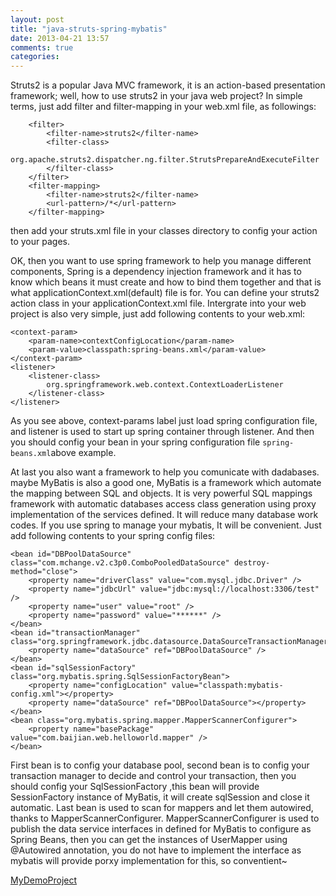 ```yaml
---
layout: post
title: "java-struts-spring-mybatis"
date: 2013-04-21 13:57
comments: true
categories: 
---
```

Struts2 is a popular Java MVC framework, it is an action-based presentation framework;
well, how to use struts2 in your java web project? In simple terms, just add filter and 
filter-mapping in your web.xml file, as followings:
<!-- more -->
```
    <filter>
        <filter-name>struts2</filter-name>
        <filter-class>
            org.apache.struts2.dispatcher.ng.filter.StrutsPrepareAndExecuteFilter
        </filter-class>
    </filter>
    <filter-mapping>
        <filter-name>struts2</filter-name>
        <url-pattern>/*</url-pattern>
    </filter-mapping>
```
then add your struts.xml file in your classes directory to config
your action to your pages.

OK, then you want to use spring framework to help you manage different components,
Spring is a dependency injection framework and it has to know which beans it must create
and how to bind them together and that is what applicationContext.xml(default) file is for.
You can define your struts2 action class in your applicationContext.xml file.
Intergrate into your web project is also very simple, just add following contents to your web.xml:
```
<context-param>
    <param-name>contextConfigLocation</param-name>
    <param-value>classpath:spring-beans.xml</param-value>
</context-param>
<listener>
    <listener-class>
        org.springframework.web.context.ContextLoaderListener
    </listener-class>
</listener>
```
As you see above, context-params label just load spring configuration file,
and listener is used to start up spring container through listener.
And then you should config your bean in your spring configuration file 
`spring-beans.xml`above example.

At last you also want a framework to help you comunicate with dadabases.
maybe MyBatis is also a good one, MyBatis is a framework which automate the 
mapping between SQL and objects. It is very powerful SQL mappings framework
with automatic databases access class generation using proxy implementation
of the services defined. It will reduce many database work codes.
If you use spring to manage your mybatis, It will be convenient.
Just add following contents to your spring config files:
```
<bean id="DBPoolDataSource" class="com.mchange.v2.c3p0.ComboPooledDataSource" destroy-method="close">
    <property name="driverClass" value="com.mysql.jdbc.Driver" />
    <property name="jdbcUrl" value="jdbc:mysql://localhost:3306/test" />
    <property name="user" value="root" />
    <property name="password" value="******" />
</bean>
<bean id="transactionManager" class="org.springframework.jdbc.datasource.DataSourceTransactionManager">
    <property name="dataSource" ref="DBPoolDataSource" />
</bean>
<bean id="sqlSessionFactory" class="org.mybatis.spring.SqlSessionFactoryBean">
    <property name="configLocation" value="classpath:mybatis-config.xml"></property>
    <property name="dataSource" ref="DBPoolDataSource"></property>
</bean>
<bean class="org.mybatis.spring.mapper.MapperScannerConfigurer">
    <property name="basePackage" value="com.baijian.web.helloworld.mapper" />
</bean>
```
First bean is to config your database pool, 
second bean is to config your transaction manager to decide and control your transaction,
then you should config your SqlSessionFactory ,this bean will provide SessionFactory instance 
of MyBatis, it will create sqlSession and close it automatic. 
Last bean is used to scan for mappers and let them autowired, thanks to MapperScannerConfigurer.
MapperScannerConfigurer is used to publish the data service
interfaces in defined for MyBatis to configure as Spring Beans, then you can get the instances 
of UserMapper using @Autowired annotation, you do not have to implement the interface
as mybatis will provide porxy implementation for this, so conventient~

<a href="http://www.github.com/baijian/java-ssi-demo">MyDemoProject</a>

